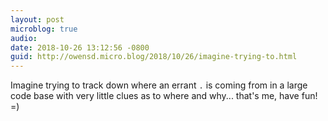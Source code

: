 ```yaml
---
layout: post
microblog: true
audio: 
date: 2018-10-26 13:12:56 -0800
guid: http://owensd.micro.blog/2018/10/26/imagine-trying-to.html
---
```

Imagine trying to track down where an errant `.` is coming from in a large code base with very little clues as to where and why... that's me, have fun! =)
